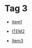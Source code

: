 # Tag 3


 - [item1](../docsitem1/index.md)
    
 - [ITEM2](../docsITEM2/index.md)
    
 - [Item3](../docsItem3/index.md)
    
